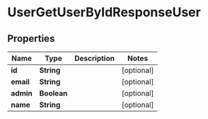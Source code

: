

# UserGetUserByIdResponseUser


## Properties

| Name | Type | Description | Notes |
|------------ | ------------- | ------------- | -------------|
|**id** | **String** |  |  [optional] |
|**email** | **String** |  |  [optional] |
|**admin** | **Boolean** |  |  [optional] |
|**name** | **String** |  |  [optional] |



